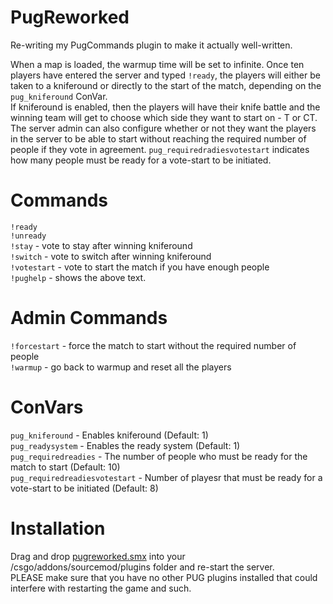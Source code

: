 # PugReworked
Re-writing my PugCommands plugin to make it actually well-written.  

When a map is loaded, the warmup time will be set to infinite. Once ten players have entered the server and typed `!ready`, the players will either be taken to a kniferound or directly to the start of the match, depending on the `pug_kniferound` ConVar.  
If kniferound is enabled, then the players will have their knife battle and the winning team will get to choose which side they want to start on - T or CT.  
The server admin can also configure whether or not they want the players in the server to be able to start without reaching the required number of people if they vote in agreement. `pug_requiredradiesvotestart` indicates how many people must be ready for a vote-start to be initiated.  

# Commands
`!ready`   
`!unready`  
`!stay` - vote to stay after winning kniferound  
`!switch` - vote to switch after winning kniferound  
`!votestart` - vote to start the match if you have enough people  
`!pughelp` - shows the above text.  

# Admin Commands
`!forcestart` - force the match to start without the required number of people  
`!warmup` - go back to warmup and reset all the players  

# ConVars
`pug_kniferound` - Enables kniferound (Default: 1)  
`pug_readysystem` - Enables the ready system (Default: 1)  
`pug_requiredreadies` - The number of people who must be ready for the match to start (Default: 10)  
`pug_requiredreadiesvotestart` - Number of playesr that must be ready for a vote-start to be initiated (Default: 8)  

# Installation
Drag and drop [pugreworked.smx](https://github.com/brennanmcmicking/PugReworked/releases/download/3.0b/pugreworked.smx) into your <server-directory>/csgo/addons/sourcemod/plugins folder and re-start the server.  
PLEASE make sure that you have no other PUG plugins installed that could interfere with restarting the game and such.  
